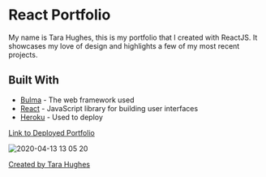 # React Portfolio

My name is Tara Hughes, this is my portfolio that I created with ReactJS. It showcases my love of design and highlights a few of my most recent projects. 


## Built With

* [Bulma](https://bulma.io/documentation/overview/start/) - The web framework used
* [React](https://reactjs.org/docs/getting-started.html) - JavaScript library for building user interfaces
* [Heroku](https://dashboard.heroku.com/) - Used to deploy





[Link to Deployed Portfolio](https://reactportfolio22.herokuapp.com/)


![2020-04-13 13 05 20](https://user-images.githubusercontent.com/59029999/79146137-81cd6500-7d87-11ea-8855-0b77647c9d77.gif)

[Created by Tara Hughes ](https://taralovestea.github.io/taralovestea)
